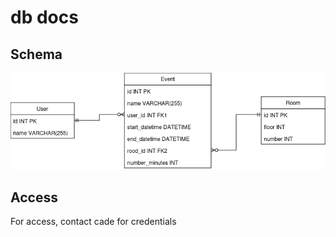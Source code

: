 # db docs

## Schema
![dbschema](assets/dbschema.png)

## Access
For access, contact cade for credentials
